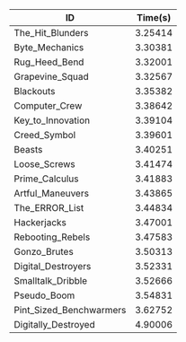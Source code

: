 |ID|Time(s)|
|-|-|
|The_Hit_Blunders|3.25414|
|Byte_Mechanics|3.30381|
|Rug_Heed_Bend|3.32001|
|Grapevine_Squad|3.32567|
|Blackouts|3.35382|
|Computer_Crew|3.38642|
|Key_to_Innovation|3.39104|
|Creed_Symbol|3.39601|
|Beasts|3.40251|
|Loose_Screws|3.41474|
|Prime_Calculus|3.41883|
|Artful_Maneuvers|3.43865|
|The_ERROR_List|3.44834|
|Hackerjacks|3.47001|
|Rebooting_Rebels|3.47583|
|Gonzo_Brutes|3.50313|
|Digital_Destroyers|3.52331|
|Smalltalk_Dribble|3.52666|
|Pseudo_Boom|3.54831|
|Pint_Sized_Benchwarmers|3.62752|
|Digitally_Destroyed|4.90006|
